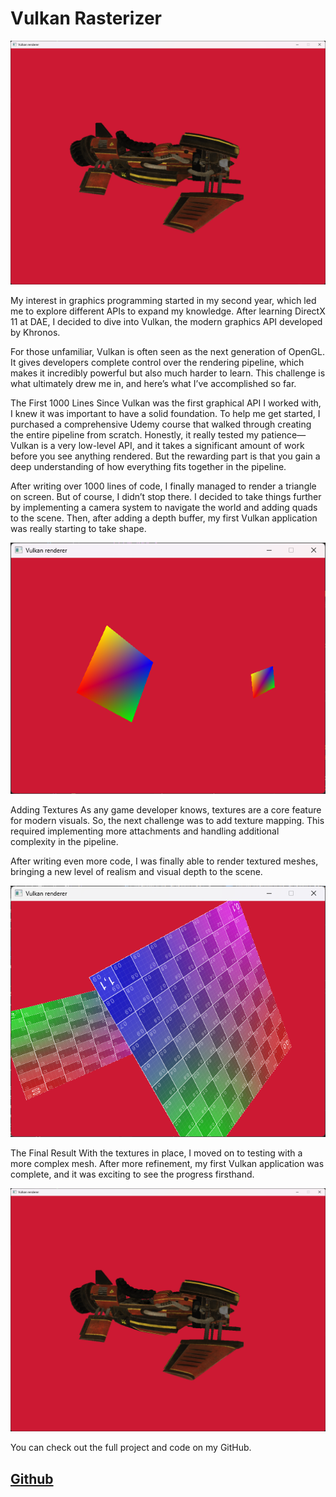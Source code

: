 # Vulkan Rasterizer

![Vulkan mesh](/VulkanRasterizer/vulkan_end.png)


My interest in graphics programming started in my second year, which led me to explore different APIs to expand my knowledge. After learning DirectX 11 at DAE, I decided to dive into Vulkan, the modern graphics API developed by Khronos.

For those unfamiliar, Vulkan is often seen as the next generation of OpenGL. It gives developers complete control over the rendering pipeline, which makes it incredibly powerful but also much harder to learn. This challenge is what ultimately drew me in, and here’s what I’ve accomplished so far.

The First 1000 Lines
Since Vulkan was the first graphical API I worked with, I knew it was important to have a solid foundation. To help me get started, I purchased a comprehensive Udemy course that walked through creating the entire pipeline from scratch. Honestly, it really tested my patience—Vulkan is a very low-level API, and it takes a significant amount of work before you see anything rendered. But the rewarding part is that you gain a deep understanding of how everything fits together in the pipeline.

After writing over 1000 lines of code, I finally managed to render a triangle on screen. But of course, I didn’t stop there. I decided to take things further by implementing a camera system to navigate the world and adding quads to the scene. Then, after adding a depth buffer, my first Vulkan application was really starting to take shape.

![Vulkan triangle meshes](/VulkanRasterizer/basicTriangleMeshes.png)


Adding Textures
As any game developer knows, textures are a core feature for modern visuals. So, the next challenge was to add texture mapping. This required implementing more attachments and handling additional complexity in the pipeline.

After writing even more code, I was finally able to render textured meshes, bringing a new level of realism and visual depth to the scene.

![Vulkan textured mesh](/VulkanRasterizer/vulkan_textured.png)


The Final Result
With the textures in place, I moved on to testing with a more complex mesh. After more refinement, my first Vulkan application was complete, and it was exciting to see the progress firsthand.

![Vulkan mesh](/VulkanRasterizer/vulkan_end.png)


You can check out the full project and code on my GitHub.

## [Github](https://github.com/SixArne/MultiRenderer)
